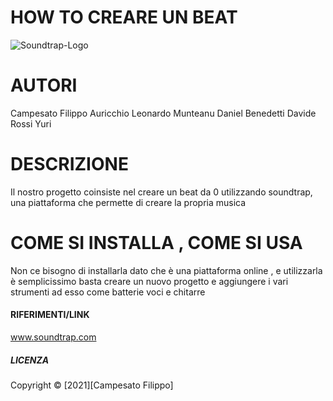# HOW TO CREARE UN BEAT

![Soundtrap-Logo](https://user-images.githubusercontent.com/80254058/110310528-f003c180-8002-11eb-935c-d1fc23c75e61.png)





# AUTORI
Campesato Filippo
Auricchio Leonardo
Munteanu Daniel
Benedetti Davide
Rossi Yuri
# DESCRIZIONE
Il nostro progetto coinsiste nel creare un beat da 0 utilizzando soundtrap, una piattaforma che permette di creare la propria musica
# COME SI INSTALLA , COME SI USA
Non ce bisogno di installarla dato che è una piattaforma online , e utilizzarla è semplicissimo basta creare un nuovo progetto e aggiungere i vari strumenti ad esso come batterie voci e chitarre
#### RIFERIMENTI/LINK

www.soundtrap.com

##### LICENZA
Copyright 	© [2021][Campesato Filippo]





